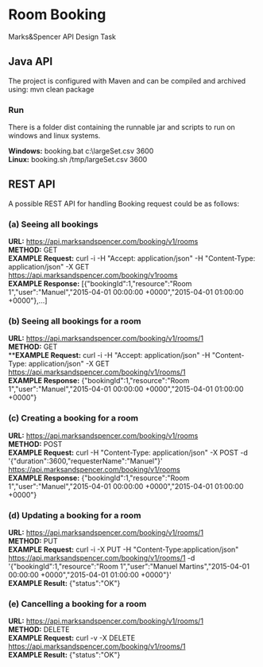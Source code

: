 # Room Booking

Marks&amp;Spencer API Design Task

## Java API

The project is configured with Maven and can be compiled and archived using: mvn clean package

### Run

There is a folder dist containing the runnable jar and scripts to run on windows and linux systems.

**Windows:** booking.bat c:\largeSet.csv 3600<br/>
**Linux:**   booking.sh /tmp/largeSet.csv 3600

## REST API

A possible REST API for handling Booking request could be as follows:

### (a) Seeing all bookings

**URL:** https://api.marksandspencer.com/booking/v1/rooms<br/>
**METHOD:** GET<br/>
**EXAMPLE Request:** curl -i -H "Accept: application/json" -H "Content-Type: application/json" -X GET https://api.marksandspencer.com/booking/v1rooms<br/>
**EXAMPLE Response:** [{"bookingId":1,"resource":"Room 1","user":"Manuel","2015-04-01 00:00:00 +0000","2015-04-01 01:00:00 +0000"},...]

### (b) Seeing all bookings for a room

**URL:** https://api.marksandspencer.com/booking/v1/rooms/1<br/>
**METHOD:** GET<br/>
****EXAMPLE Request:** curl -i -H "Accept: application/json" -H "Content-Type: application/json" -X GET https://api.marksandspencer.com/booking/v1/rooms/1<br/>
**EXAMPLE Response:** {"bookingId":1,"resource":"Room 1","user":"Manuel","2015-04-01 00:00:00 +0000","2015-04-01 01:00:00 +0000"}

### (c) Creating a booking for a room

**URL:** https://api.marksandspencer.com/booking/v1/rooms<br/>
**METHOD:** POST<br/>
**EXAMPLE Request:** curl -H "Content-Type: application/json" -X POST -d '{"duration":3600,"requesterName":"Manuel"}' https://api.marksandspencer.com/booking/v1/rooms<br/>
**EXAMPLE Response:** {"bookingId":1,"resource":"Room 1","user":"Manuel","2015-04-01 00:00:00 +0000","2015-04-01 01:00:00 +0000"}

### (d) Updating a booking for a room

**URL:** https://api.marksandspencer.com/booking/v1/rooms/1<br/>
**METHOD:** PUT<br/>
**EXAMPLE Request:** curl -i -X PUT -H "Content-Type:application/json" https://api.marksandspencer.com/booking/v1/rooms/1 -d '{"bookingId":1,"resource":"Room 1","user":"Manuel Martins","2015-04-01 00:00:00 +0000","2015-04-01 01:00:00 +0000"}'<br/>
**EXAMPLE Result:** {"status":"OK"}

### (e) Cancelling a booking for a room

**URL:** https://api.marksandspencer.com/booking/v1/rooms/1<br/>
**METHOD:** DELETE<br/>
**EXAMPLE Request:** curl -v -X DELETE https://api.marksandspencer.com/booking/v1/rooms/1<br/>
**EXAMPLE Result:** {"status":"OK"}
